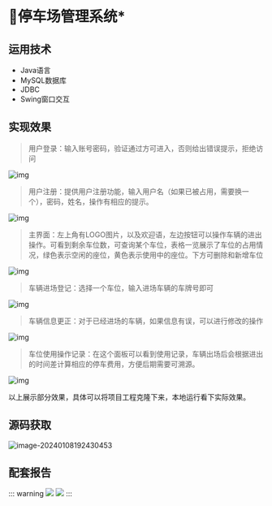 # 🚗停车场管理系统*

<MyGlobalComponent />


## 运用技术

- Java语言
- MySQL数据库
- JDBC
- Swing窗口交互

## 实现效果



> 用户登录：输入账号密码，验证通过方可进入，否则给出错误提示，拒绝访问

![img](http://cdn.qiniu.liyansheng.top/typora/wps1.jpg) 



> 用户注册：提供用户注册功能，输入用户名（如果已被占用，需要换一个），密码，姓名，操作有相应的提示。

![img](http://cdn.qiniu.liyansheng.top/typora/wps2.jpg) 

 


> 主界面：左上角有LOGO图片，以及欢迎语，左边按钮可以操作车辆的进出操作。可看到剩余车位数，可查询某个车位，表格一览展示了车位的占用情况，绿色表示空闲的座位，黄色表示使用中的座位。下方可删除和新增车位

 

![img](http://cdn.qiniu.liyansheng.top/typora/wps3.jpg) 

 



> 车辆进场登记：选择一个车位，输入进场车辆的车牌号即可

![img](http://cdn.qiniu.liyansheng.top/typora/wps4.jpg) 



> 车辆信息更正：对于已经进场的车辆，如果信息有误，可以进行修改的操作

![img](http://cdn.qiniu.liyansheng.top/typora/wps5.jpg) 

 



> 车位使用操作记录：在这个面板可以看到使用记录，车辆出场后会根据进出的时间差计算相应的停车费用，方便后期需要可溯源。

![img](http://cdn.qiniu.liyansheng.top/typora/wps6.jpg) 

以上展示部分效果，具体可以将项目工程克隆下来，本地运行看下实际效果。




## 源码获取

![image-20240108192430453](http://cdn.qiniu.liyansheng.top/typora/image-20240108192430453.png)

## 配套报告

::: warning
![](http://cdn.qiniu.liyansheng.top/img/报告预览432.jpg)
![](http://cdn.qiniu.liyansheng.top/img/Snipaste_2024-06-14_23-26-20.png)
:::
